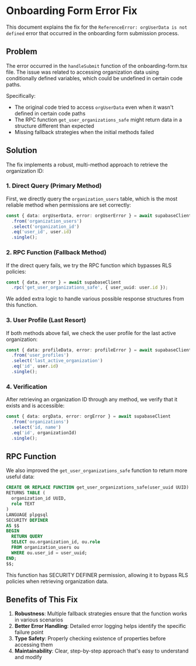 # Onboarding Form Error Fix

This document explains the fix for the `ReferenceError: orgUserData is not defined` error that occurred in the onboarding form submission process.

## Problem

The error occurred in the `handleSubmit` function of the onboarding-form.tsx file. The issue was related to accessing organization data using conditionally defined variables, which could be undefined in certain code paths.

Specifically:
- The original code tried to access `orgUserData` even when it wasn't defined in certain code paths
- The RPC function `get_user_organizations_safe` might return data in a structure different than expected
- Missing fallback strategies when the initial methods failed

## Solution

The fix implements a robust, multi-method approach to retrieve the organization ID:

### 1. Direct Query (Primary Method)
First, we directly query the `organization_users` table, which is the most reliable method when permissions are set correctly:

```typescript
const { data: orgUserData, error: orgUserError } = await supabaseClient
  .from('organization_users')
  .select('organization_id')
  .eq('user_id', user.id)
  .single();
```

### 2. RPC Function (Fallback Method)
If the direct query fails, we try the RPC function which bypasses RLS policies:

```typescript
const { data, error } = await supabaseClient
  .rpc('get_user_organizations_safe', { user_uuid: user.id });
```

We added extra logic to handle various possible response structures from this function.

### 3. User Profile (Last Resort)
If both methods above fail, we check the user profile for the last active organization:

```typescript
const { data: profileData, error: profileError } = await supabaseClient
  .from('user_profiles')
  .select('last_active_organization')
  .eq('id', user.id)
  .single();
```

### 4. Verification
After retrieving an organization ID through any method, we verify that it exists and is accessible:

```typescript
const { data: orgData, error: orgError } = await supabaseClient
  .from('organizations')
  .select('id, name')
  .eq('id', organizationId)
  .single();
```

## RPC Function

We also improved the `get_user_organizations_safe` function to return more useful data:

```sql
CREATE OR REPLACE FUNCTION get_user_organizations_safe(user_uuid UUID)
RETURNS TABLE (
  organization_id UUID,
  role TEXT
) 
LANGUAGE plpgsql
SECURITY DEFINER
AS $$
BEGIN
  RETURN QUERY
  SELECT ou.organization_id, ou.role
  FROM organization_users ou
  WHERE ou.user_id = user_uuid;
END;
$$;
```

This function has SECURITY DEFINER permission, allowing it to bypass RLS policies when retrieving organization data.

## Benefits of This Fix

1. **Robustness**: Multiple fallback strategies ensure that the function works in various scenarios
2. **Better Error Handling**: Detailed error logging helps identify the specific failure point
3. **Type Safety**: Properly checking existence of properties before accessing them
4. **Maintainability**: Clear, step-by-step approach that's easy to understand and modify
